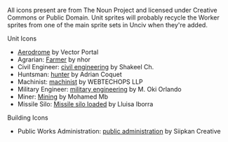 All icons present are from The Noun Project and licensed under Creative Commons or Public Domain. Unit sprites will probably recycle the Worker sprites from one of the main sprite sets in Unciv when they're added.

Unit Icons
- [Aerodrome](https://thenounproject.com/icon/aerodrome-4431755/) by Vector Portal
- Agrarian: [Farmer](https://thenounproject.com/icon/farmer-4999060/) by nhor
- Civil Engineer: [civil engineering](https://thenounproject.com/icon/civil-engineering-4974406/) by Shakeel Ch.
- Huntsman: [hunter](https://thenounproject.com/icon/hunter-4516833/) by Adrian Coquet
- Machinist: [machinist](https://thenounproject.com/icon/machinist-2289694/) by WEBTECHOPS LLP
- Military Engineer: [military engineering](https://thenounproject.com/icon/military-engineering-5268736/) by M. Oki Orlando
- Miner: [Mining](https://thenounproject.com/icon/mining-2005016/) by Mohamed Mb
- Missile Silo: [Missile silo loaded](https://thenounproject.com/icon/missile-silo-loaded-1604987/) by Lluisa Iborra

Building Icons
- Public Works Administration: [public administration](https://thenounproject.com/icon/public-administration-3503053/) by Siipkan Creative
